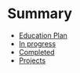 # Summary

- [Education Plan](./education_plan.md)
- [In progress](./in_progress.md)
- [Completed](./completed.md)
- [Projects](./projects.md)
